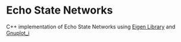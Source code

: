 # Echo State Networks
C++ implementation of Echo State Networks using [Eigen Library](http://eigen.tuxfamily.org/index.php?title=Main_Page) and [Gnuplot_i](http://people.sc.fsu.edu/~jburkardt/c_src/gnuplot_i/gnuplot_i.html)
